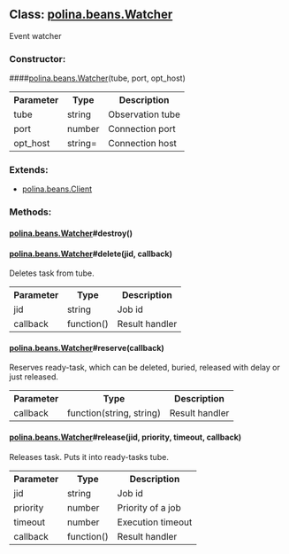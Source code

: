 ## **Class: <a href="https://github.com/LiveTex/Node-Polina/tree/public/docs/Node-Polina/polina/namespaces/polina.beans/polina.beans.Watcher.md">polina.beans.Watcher</a>**

 Event watcher  


### **Constructor:**
####<a href="https://github.com/LiveTex/Node-Polina/tree/public/docs/Node-Polina/polina/namespaces/polina.beans/polina.beans.Watcher.md">polina.beans.Watcher</a>(tube, port, opt_host)

<table>
  <tr>
    <th>Parameter</th><th>Type</th><th>Description</th>
  </tr>
  
  <tr>
    <td>tube</td><td>string</td><td>Observation tube</td>
  </tr>
  
  <tr>
    <td>port</td><td>number</td><td>Connection port</td>
  </tr>
  
  <tr>
    <td>opt_host</td><td>string=</td><td>Connection host</td>
  </tr>
  
</table>





### **Extends:**

* <a href="https://github.com/LiveTex/Node-Polina/tree/public/docs/Node-Polina/polina/namespaces/polina.beans/polina.beans.Client.md">polina.beans.Client</a>






### **Methods:**



#### <a href="https://github.com/LiveTex/Node-Polina/tree/public/docs/Node-Polina/polina/namespaces/polina.beans/polina.beans.Watcher.md">polina.beans.Watcher</a>#destroy()

 







#### <a href="https://github.com/LiveTex/Node-Polina/tree/public/docs/Node-Polina/polina/namespaces/polina.beans/polina.beans.Watcher.md">polina.beans.Watcher</a>#delete(jid, callback)

 Deletes task from tube.  



<table>
  <tr>
    <th>Parameter</th><th>Type</th><th>Description</th>
  </tr>
  
  <tr>
    <td>jid</td><td>string</td><td>Job id</td>
  </tr>
  
  <tr>
    <td>callback</td><td>function()</td><td>Result handler</td>
  </tr>
  
</table>





#### <a href="https://github.com/LiveTex/Node-Polina/tree/public/docs/Node-Polina/polina/namespaces/polina.beans/polina.beans.Watcher.md">polina.beans.Watcher</a>#reserve(callback)

 Reserves ready-task, which can be deleted, buried, released with delay or just released.  



<table>
  <tr>
    <th>Parameter</th><th>Type</th><th>Description</th>
  </tr>
  
  <tr>
    <td>callback</td><td>function(string, string)</td><td>Result handler</td>
  </tr>
  
</table>





#### <a href="https://github.com/LiveTex/Node-Polina/tree/public/docs/Node-Polina/polina/namespaces/polina.beans/polina.beans.Watcher.md">polina.beans.Watcher</a>#release(jid, priority, timeout, callback)

 Releases task. Puts it into ready-tasks tube.  



<table>
  <tr>
    <th>Parameter</th><th>Type</th><th>Description</th>
  </tr>
  
  <tr>
    <td>jid</td><td>string</td><td>Job id</td>
  </tr>
  
  <tr>
    <td>priority</td><td>number</td><td>Priority of a job</td>
  </tr>
  
  <tr>
    <td>timeout</td><td>number</td><td>Execution timeout</td>
  </tr>
  
  <tr>
    <td>callback</td><td>function()</td><td>Result handler</td>
  </tr>
  
</table>




